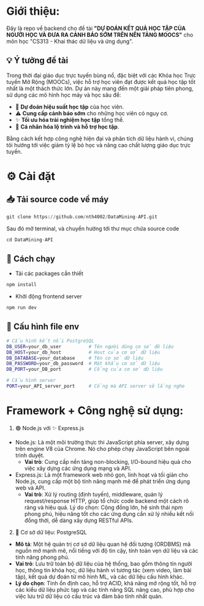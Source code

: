 # Giới thiệu:

Đây là repo về backend cho đề tài **"DỰ ĐOÁN KẾT QUẢ HỌC TẬP CỦA NGƯỜI HỌC VÀ ĐƯA RA CẢNH BÁO SỚM TRÊN NỀN TẢNG MOOCS"** cho môn học "CS313 - Khai thác dữ liệu và ứng dụng".

## 💡 Ý tưởng đề tài

Trong thời đại giáo dục trực tuyến bùng nổ, đặc biệt với các Khóa học Trực tuyến Mở Rộng (MOOCs), việc hỗ trợ học viên đạt được kết quả học tập tốt nhất là một thách thức lớn. Dự án này mang đến một giải pháp tiên phong, sử dụng các mô hình học máy và học sâu để:
*   🔮 **Dự đoán hiệu suất học tập** của học viên.
*   ⚠️ **Cung cấp cảnh báo sớm** cho những học viên có nguy cơ.
*   ✨ **Tối ưu hóa trải nghiệm học tập** tổng thể.
*   👤 **Cá nhân hóa lộ trình và hỗ trợ học tập**.

Bằng cách kết hợp công nghệ hiện đại và phân tích dữ liệu hành vi, chúng tôi hướng tới việc giảm tỷ lệ bỏ học và nâng cao chất lượng giáo dục trực tuyến.

# ⚙️ Cài đặt

## 📥 Tải source code về máy

```python
git clone https://github.com/nth4002/DataMining-API.git
```
Sau đó mở terminal, và chuyển hướng tới thư mục chứa source code

```python
cd DataMining-API
```

## 🚀 Cách chạy 

- Tải các packages cần thiết 
```python
npm install
```

- Khởi động frontend server
```python
npm run dev
```
## 📄 Cấu hình file env
```bash
# Cấu hình kết nối PostgreSQL
DB_USER=your_db_user          # Tên người dùng cơ sở dữ liệu
DB_HOST=your_db_host          # Host của cơ sở dữ liệu
DB_DATABASE=your_database     # Tên cơ sở dữ liệu
DB_PASSWORD=your_db_password  # Mật khẩu cơ sở dữ liệu
DB_PORT=your_DB_port          # Cổng của cơ sở dữ liệu

# Cấu hình server
PORT=your_API_server_port     # Cổng mà API server sẽ lắng nghe

```

# Framework + Công nghệ sử dụng:
1. 🟢 Node.js với ✨ Express.js
- Node.js: Là một môi trường thực thi JavaScript phía server, xây dựng trên engine V8 của Chrome. Nó cho phép chạy JavaScript bên ngoài trình duyệt.
  - **Vai trò**: Cung cấp nền tảng non-blocking, I/O-bound hiệu quả cho việc xây dựng các ứng dụng mạng và API.
- Express.js: Là một framework web nhỏ gọn, linh hoạt và tối giản cho Node.js, cung cấp một bộ tính năng mạnh mẽ để phát triển ứng dụng web và API.
  - **Vai trò**: Xử lý routing (định tuyến), middleware, quản lý request/response HTTP, giúp tổ chức code backend một cách rõ ràng và hiệu quả.
Lý do chọn: Cộng đồng lớn, hệ sinh thái npm phong phú, hiệu năng tốt cho các ứng dụng cần xử lý nhiều kết nối đồng thời, dễ dàng xây dựng RESTful APIs.
2. 🐘 Cơ sở dữ liệu: PostgreSQL
- **Mô tả**: Một hệ quản trị cơ sở dữ liệu quan hệ đối tượng (ORDBMS) mã nguồn mở mạnh mẽ, nổi tiếng với độ tin cậy, tính toàn vẹn dữ liệu và các tính năng phong phú.
- **Vai trò**: Lưu trữ toàn bộ dữ liệu của hệ thống, bao gồm thông tin người học, thông tin khóa học, dữ liệu hành vi tương tác (xem video, làm bài tập), kết quả dự đoán từ mô hình ML, và các dữ liệu cấu hình khác.
- **Lý do chọn**: Tính ổn định cao, hỗ trợ ACID, khả năng mở rộng tốt, hỗ trợ các kiểu dữ liệu phức tạp và các tính năng SQL nâng cao, phù hợp cho việc lưu trữ dữ liệu có cấu trúc và đảm bảo tính nhất quán.
